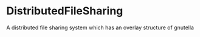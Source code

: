 # DistributedFileSharing
A distributed file sharing system which has an overlay structure of gnutella

